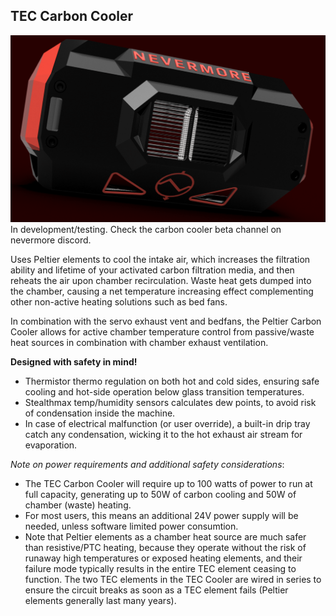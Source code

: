 ## TEC Carbon Cooler

![StealthMax V2](./Carbon_Cooler.png)
In development/testing. Check the carbon cooler beta channel on nevermore discord. 

Uses Peltier elements to cool the intake air, which increases the filtration ability and lifetime of your activated carbon filtration media, and then reheats the air upon chamber recirculation. Waste heat gets dumped into the chamber, causing a net temperature increasing effect complementing other non-active heating solutions such as bed fans.

In combination with the servo exhaust vent and bedfans, the Peltier Carbon Cooler allows for active chamber temperature control from passive/waste heat sources in combination with chamber exhaust ventilation.

**Designed with safety in mind!**
* Thermistor thermo regulation on both hot and cold sides, ensuring safe cooling and hot-side operation below glass transition temperatures.
* Stealthmax temp/humidity sensors calculates dew points, to avoid risk of condensation inside the machine.
* In case of electrical malfunction (or user override), a built-in drip tray catch any condensation, wicking it to the hot exhaust air stream for evaporation.

_Note on power requirements and additional safety considerations_:   
* The TEC Carbon Cooler will require up to 100 watts of power to run at full capacity, generating up to 50W of carbon cooling and 50W of chamber (waste) heating.
* For most users, this means an additional 24V power supply will be needed, unless software limited power consumtion.
* Note that Peltier elements as a chamber heat source are much safer than resistive/PTC heating, because they operate without the risk of runaway high temperatures or exposed heating elements, and their failure mode typically results in the entire TEC element ceasing to function. The two TEC elements in the TEC Cooler are wired in series to ensure the circuit breaks as soon as a TEC element fails (Peltier elements generally last many years).
